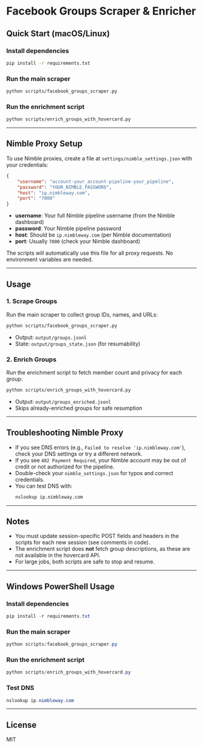 # Facebook Groups Scraper & Enricher

## Quick Start (macOS/Linux)

### Install dependencies
```sh
pip install -r requirements.txt
```

### Run the main scraper
```sh
python scripts/facebook_groups_scraper.py
```

### Run the enrichment script
```sh
python scripts/enrich_groups_with_hovercard.py
```

---

## Nimble Proxy Setup

To use Nimble proxies, create a file at `settings/nimble_settings.json` with your credentials:

```json
{
    "username": "account-your_account-pipeline-your_pipeline",
    "password": "YOUR_NIMBLE_PASSWORD",
    "host": "ip.nimbleway.com",
    "port": "7000"
}
```
- **username**: Your full Nimble pipeline username (from the Nimble dashboard)
- **password**: Your Nimble pipeline password
- **host**: Should be `ip.nimbleway.com` (per Nimble documentation)
- **port**: Usually `7000` (check your Nimble dashboard)

The scripts will automatically use this file for all proxy requests. No environment variables are needed.

---

## Usage

### 1. Scrape Groups
Run the main scraper to collect group IDs, names, and URLs:
```sh
python scripts/facebook_groups_scraper.py
```
- Output: `output/groups.jsonl`
- State: `output/groups_state.json` (for resumability)

### 2. Enrich Groups
Run the enrichment script to fetch member count and privacy for each group:
```sh
python scripts/enrich_groups_with_hovercard.py
```
- Output: `output/groups_enriched.jsonl`
- Skips already-enriched groups for safe resumption

---

## Troubleshooting Nimble Proxy
- If you see DNS errors (e.g., `Failed to resolve 'ip.nimbleway.com'`), check your DNS settings or try a different network.
- If you see `402 Payment Required`, your Nimble account may be out of credit or not authorized for the pipeline.
- Double-check your `nimble_settings.json` for typos and correct credentials.
- You can test DNS with:
  ```sh
  nslookup ip.nimbleway.com
  ```

---

## Notes
- You must update session-specific POST fields and headers in the scripts for each new session (see comments in code).
- The enrichment script does **not** fetch group descriptions, as these are not available in the hovercard API.
- For large jobs, both scripts are safe to stop and resume.

---

## Windows PowerShell Usage

### Install dependencies
```powershell
pip install -r requirements.txt
```

### Run the main scraper
```powershell
python scripts/facebook_groups_scraper.py
```

### Run the enrichment script
```powershell
python scripts/enrich_groups_with_hovercard.py
```

### Test DNS
```powershell
nslookup ip.nimbleway.com
```

---

## License
MIT 